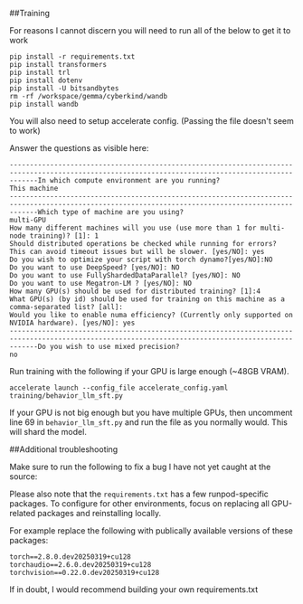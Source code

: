 
##Training

For reasons I cannot discern you will need to run all of the below to get it to work

```
pip install -r requirements.txt
pip install transformers
pip install trl
pip install dotenv
pip install -U bitsandbytes
rm -rf /workspace/gemma/cyberkind/wandb
pip install wandb
```

You will also need to setup accelerate config. (Passing the file doesn't seem to work)

Answer the questions as visible here:

```
---------------------------------------------------------------------------------------------------------------------------------------------------In which compute environment are you running?
This machine                                                                                                                                       
---------------------------------------------------------------------------------------------------------------------------------------------------Which type of machine are you using?                                                                                                               
multi-GPU                                                                                                                                          
How many different machines will you use (use more than 1 for multi-node training)? [1]: 1                                                         
Should distributed operations be checked while running for errors? This can avoid timeout issues but will be slower. [yes/NO]: yes                 
Do you wish to optimize your script with torch dynamo?[yes/NO]:NO                                                                                  
Do you want to use DeepSpeed? [yes/NO]: NO                                                                                                         
Do you want to use FullyShardedDataParallel? [yes/NO]: NO                                                                                          
Do you want to use Megatron-LM ? [yes/NO]: NO                                                                                                      
How many GPU(s) should be used for distributed training? [1]:4                                                                                     
What GPU(s) (by id) should be used for training on this machine as a comma-separated list? [all]:                                                  
Would you like to enable numa efficiency? (Currently only supported on NVIDIA hardware). [yes/NO]: yes                                             
---------------------------------------------------------------------------------------------------------------------------------------------------Do you wish to use mixed precision?
no  
```

Run training with the following if your GPU is large enough (~48GB VRAM).

```
accelerate launch --config_file accelerate_config.yaml training/behavior_llm_sft.py
```

If your GPU is not big enough but you have multiple GPUs, then uncomment line 69 in `behavior_llm_sft.py` and run the file as you normally would. This will shard the model.

##Additional troubleshooting

Make sure to run the following to fix a bug I have not yet caught at the source:



Please also note that the `requirements.txt` has a few runpod-specific packages. To configure for other environments, focus on replacing all GPU-related packages and reinstalling locally.

For example replace the following with publically available versions of these packages:
```
torch==2.8.0.dev20250319+cu128
torchaudio==2.6.0.dev20250319+cu128
torchvision==0.22.0.dev20250319+cu128
```

If in doubt, I would recommend building your own requirements.txt 